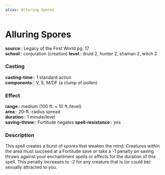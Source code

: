 ```yaml
---
alias: Alluring Spores
---
```


# Alluring Spores 

**source**:: Legacy of the First World pg. 17  
**school**:: conjuration (creation)
**level**:: druid 2, hunter 2, shaman 2, witch 2

### Casting 

**casting-time**:: 1 standard action  
**components**:: V, S, M/DF (a clump of pollen)

### Effect 

**range**:: medium (100 ft. + 10 ft./level)  
**area**:: 20-ft.-radius spread  
**duration**:: 1 minute/level  
**saving-throw**:: Fortitude negates
**spell-resistance**:: yes

### Description 

This spell creates a burst of spores that weaken the mind. Creatures within the area must succeed at a Fortitude save or take a -1 penalty on saving throws against your enchantment spells or effects for the duration of this spell. This penalty increases to -2 for any creature that is (or could be) sexually attracted to you.
